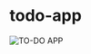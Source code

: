 # todo-app
![TO-DO APP](https://user-images.githubusercontent.com/60463836/167292028-75d76a39-b4f1-4da9-b222-035749087980.PNG)
